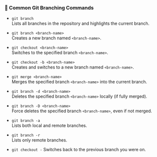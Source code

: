 ### 🔧 Common Git Branching Commands

- `git branch`  
  Lists all branches in the repository and highlights the current branch.

- `git branch <branch-name>`  
  Creates a new branch named `<branch-name>`.

- `git checkout <branch-name>`  
  Switches to the specified branch `<branch-name>`.

- `git checkout -b <branch-name>`  
  Creates and switches to a new branch named `<branch-name>`.

- `git merge <branch-name>`  
  Merges the specified branch `<branch-name>` into the current branch.

- `git branch -d <branch-name>`  
  Deletes the specified branch `<branch-name>` locally (if fully merged).

- `git branch -D <branch-name>`  
  Force deletes the specified branch `<branch-name>`, even if not merged.

- `git branch -a`  
  Lists both local and remote branches.

- `git branch -r`  
  Lists only remote branches.

- `git checkout -`
  Switches back to the previous branch you were on.